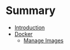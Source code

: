 # Summary

* [Introduction](README.md)
* [Docker](/docker/README.md)
  * [Manage Images](/docker/manage-images.md)



